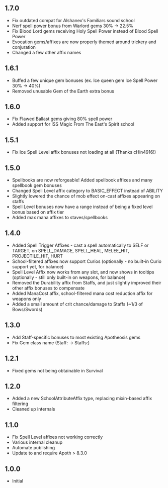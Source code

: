 ## 1.7.0
- Fix outdated compat for Alshanex's Familiars sound school
- Nerf spell power bonus from Warlord gems 30% -> 22.5% 
- Fix Blood Lord gems receiving Holy Spell Power instead of Blood Spell Power
- Evocation gems/affixes are now properly themed around trickery and conjuration
- Changed a few other affix names

## 1.6.1
- Buffed a few unique gem bonuses (ex. Ice queen gem Ice Spell Power 30% -> 40%)
- Removed unusable Gem of the Earth extra bonus 

## 1.6.0
- Fix Flawed Ballast gems giving 80% spell power
- Added support for ISS Magic From The East's Spirit school

## 1.5.1
- Fix Ice Spell Level affix bonuses not loading at all (Thanks cHin4916!)

## 1.5.0
- Spellbooks are now reforgeable! Added spellbook affixes and many spellbook gem bonuses
- Changed Spell Level affix category to BASIC_EFFECT instead of ABILITY
- Slightly lowered the chance of mob effect on-cast affixes appearing on staffs
- Spell Level bonuses now have a range instead of being a fixed level bonus based on affix tier
- Added max mana affixes to staves/spellbooks

## 1.4.0
- Added Spell Trigger Affixes - cast a spell automatically to SELF or TARGET, on SPELL_DAMAGE, SPELL_HEAL, MELEE_HIT, PROJECTILE_HIT, HURT
- School-filtered affixes now support Curios (optionally - no built-in Curio support yet, for balance)
- Spell Level Affix now works from any slot, and now shows in tooltips (optionally - still only built-in on weapons, for balance)
- Removed the Durability affix from Staffs, and just slightly improved their other affix bonuses to compensate
- Added ManaCost affix, school-filtered mana cost reduction affix for weapons only
- Added a small amount of crit chance/damage to Staffs (~1/3 of Bows/Swords)

## 1.3.0
- Add Staff-specific bonuses to most existing Apotheosis gems
- Fix Gem class name (Staff: -> Staffs:)

## 1.2.1
- Fixed gems not being obtainable in Survival

## 1.2.0
- Added a new SchoolAttributeAffix type, replacing mixin-based affix filtering
- Cleaned up internals

## 1.1.0
- Fix Spell Level affixes not working correctly
- Various internal cleanup
- Automate publishing
- Update to and require Apoth > 8.3.0

## 1.0.0
- Initial